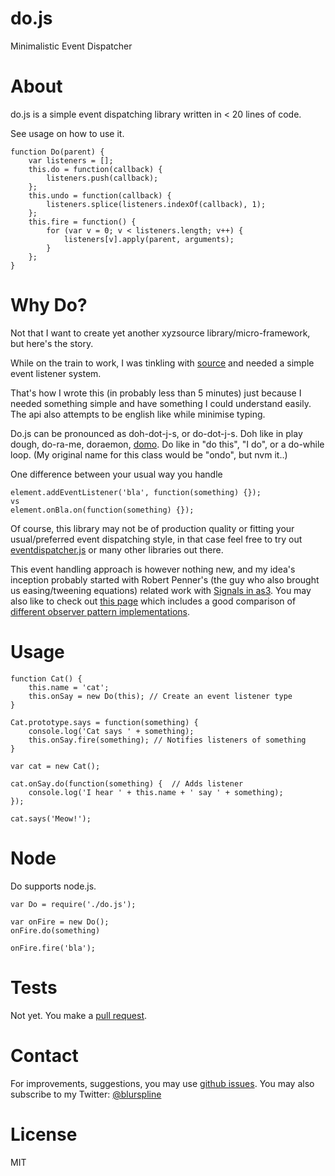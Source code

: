 do.js
=====

Minimalistic Event Dispatcher

About
=====
do.js is a simple event dispatching library written in < 20 lines of code.

See usage on how to use it.

```
function Do(parent) {
	var listeners = [];
	this.do = function(callback) {
		listeners.push(callback);
	};
	this.undo = function(callback) {
		listeners.splice(listeners.indexOf(callback), 1);
	};
	this.fire = function() {
		for (var v = 0; v < listeners.length; v++) {
			listeners[v].apply(parent, arguments);
		}
	};
}
```

Why Do?
=======
Not that I want to create yet another xyzsource library/micro-framework, but here's the story.

While on the train to work, I was tinkling with [source](https://github.com/zz85/3ource) and needed a simple event listener system.

That's how I wrote this (in probably less than 5 minutes) just because I needed something simple and have something I could understand easily. The api also attempts to be english like while minimise typing.

Do.js can be pronounced as doh-dot-j-s, or do-dot-j-s. Doh like in play dough, do-ra-me, doraemon, [domo](http://domo-js.com/). Do like in "do this", "I do", or a do-while loop. (My original name for this class would be "ondo", but nvm it..)

One difference between your usual way you handle 

```
element.addEventListener('bla', function(something) {});
vs
element.onBla.on(function(something) {});
```

Of course, this library may not be of production quality or fitting your usual/preferred event dispatching style, in that case feel free to try out [eventdispatcher.js](https://github.com/mrdoob/eventdispatcher.js/) or many other libraries out there.

This event handling approach is however nothing new, and my idea's inception probably started with Robert Penner's (the guy who also brought us easing/tweening equations) related work with [Signals in as3](https://github.com/robertpenner/as3-signals). You may also like to check out [this page](http://millermedeiros.github.io/js-signals/) which includes a good comparison of [different observer pattern implementations](https://github.com/millermedeiros/js-signals/wiki/Comparison-between-different-Observer-Pattern-implementations).

Usage
=====

```
function Cat() {
	this.name = 'cat';
	this.onSay = new Do(this); // Create an event listener type
}

Cat.prototype.says = function(something) {
	console.log('Cat says ' + something);
	this.onSay.fire(something); // Notifies listeners of something
}

var cat = new Cat();

cat.onSay.do(function(something) {  // Adds listener
	console.log('I hear ' + this.name + ' say ' + something);
});

cat.says('Meow!');
```

Node
====
Do supports node.js.

```
var Do = require('./do.js');

var onFire = new Do();
onFire.do(something)

onFire.fire('bla');
```

Tests
=====
Not yet. You make a [pull request](https://github.com/zz85/do.js/pulls).

Contact
=====
For improvements, suggestions, you may use [github issues](https://github.com/zz85/do.js/issues).
You may also subscribe to my Twitter: [@blurspline](http://twitter.com/blurspline)

License
=====
MIT
